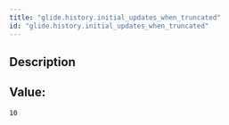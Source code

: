 ```yaml
---
title: "glide.history.initial_updates_when_truncated"
id: "glide.history.initial_updates_when_truncated"
---
```

## Description



## Value: 
```
10
```
